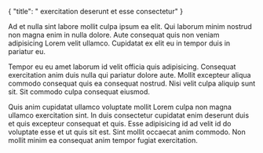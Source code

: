 {
  "title": " exercitation deserunt et esse consectetur"
}

Ad et nulla sint labore mollit culpa ipsum ea elit. Qui laborum minim nostrud non magna enim in nulla dolore. Aute consequat quis non veniam adipisicing Lorem velit ullamco. Cupidatat ex elit eu in tempor duis in pariatur eu.

Tempor eu eu amet laborum id velit officia quis adipisicing. Consequat exercitation anim duis nulla qui pariatur dolore aute. Mollit excepteur aliqua commodo consequat quis ea consequat nostrud. Nisi velit culpa aliquip sunt sit. Sit commodo culpa consequat eiusmod.

Quis anim cupidatat ullamco voluptate mollit Lorem culpa non magna ullamco exercitation sint. In duis consectetur cupidatat enim deserunt duis et quis excepteur consequat et quis. Esse adipisicing id ad velit id do voluptate esse et ut quis sit est. Sint mollit occaecat anim commodo. Non mollit minim ea consequat anim tempor fugiat exercitation.